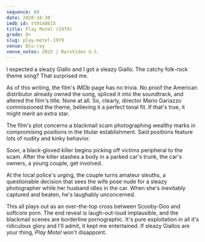 ```yaml
---
sequence: 69
date: 2020-10-30
imdb_id: tt0148615
title: Play Motel (1979)
grade: D+
slug: play-motel-1979
venue: Blu-ray
venue_notes: 2015 | RaroVideo U.S.
---
```


I expected a sleazy Giallo and I got a sleazy Giallo. The catchy folk-rock theme song? That surprised me.

<!-- end -->

As of this writing, the film's IMDb page has no trivia. No proof the American distributor already owned the song, spliced it into the soundtrack, and altered the film's title. None at all. So, clearly, director Mario Gariazzo commissioned the theme, believing it a perfect tonal fit. If that's true, it might merit an extra star.

The film's plot concerns a blackmail scam photographing wealthy marks in compromising positions in the titular establishment. Said positions feature lots of nudity and kinky behavior.

Soon, a black-gloved killer begins picking off victims peripheral to the scam. After the killer stashes a body in a parked car's trunk, the car's owners, a young couple, get involved.

At the local police's urging, the couple turns amateur sleuths, a questionable decision that sees the wife pose nude for a sleazy photographer while her husband idles in the car. When she's inevitably captured and beaten, he's laughably unconcerned.

This all plays out as an over-the-top cross between Scooby-Doo and softcore porn. The end reveal is laugh-out-loud implausible, and the blackmail scenes are borderline pornographic. It's pure exploitation in all it's ridiculous glory and I'll admit, it kept me entertained. If sleazy Giallos are your thing, _Play Motel_ won't disappoint.
